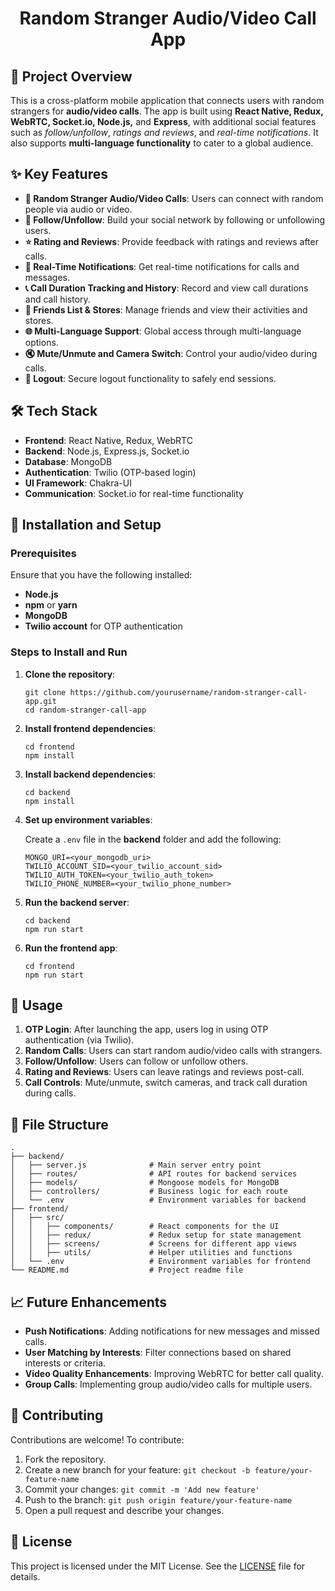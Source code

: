 <h1 align="center">Random Stranger Audio/Video Call App</h1>

<h2>📜 Project Overview</h2>
<p>This is a cross-platform mobile application that connects users with random strangers for <strong>audio/video calls</strong>. The app is built using <strong>React Native, Redux, WebRTC, Socket.io, Node.js,</strong> and <strong>Express</strong>, with additional social features such as <em>follow/unfollow</em>, <em>ratings and reviews</em>, and <em>real-time notifications</em>. It also supports <strong>multi-language functionality</strong> to cater to a global audience.</p>

<h2>✨ Key Features</h2>
<ul>
  <li><strong>🎥 Random Stranger Audio/Video Calls</strong>: Users can connect with random people via audio or video.</li>
  <li><strong>👥 Follow/Unfollow</strong>: Build your social network by following or unfollowing users.</li>
  <li><strong>⭐ Rating and Reviews</strong>: Provide feedback with ratings and reviews after calls.</li>
  <li><strong>🔔 Real-Time Notifications</strong>: Get real-time notifications for calls and messages.</li>
  <li><strong>📞 Call Duration Tracking and History</strong>: Record and view call durations and call history.</li>
  <li><strong>🤝 Friends List & Stores</strong>: Manage friends and view their activities and stores.</li>
  <li><strong>🌐 Multi-Language Support</strong>: Global access through multi-language options.</li>
  <li><strong>🔇 Mute/Unmute and Camera Switch</strong>: Control your audio/video during calls.</li>
  <li><strong>🚪 Logout</strong>: Secure logout functionality to safely end sessions.</li>
</ul>

<h2>🛠 Tech Stack</h2>
<ul>
  <li><strong>Frontend</strong>: React Native, Redux, WebRTC</li>
  <li><strong>Backend</strong>: Node.js, Express.js, Socket.io</li>
  <li><strong>Database</strong>: MongoDB</li>
  <li><strong>Authentication</strong>: Twilio (OTP-based login)</li>
  <li><strong>UI Framework</strong>: Chakra-UI</li>
  <li><strong>Communication</strong>: Socket.io for real-time functionality</li>
</ul>

<h2>🚀 Installation and Setup</h2>

<h3>Prerequisites</h3>
<p>Ensure that you have the following installed:</p>
<ul>
  <li><strong>Node.js</strong></li>
  <li><strong>npm</strong> or <strong>yarn</strong></li>
  <li><strong>MongoDB</strong></li>
  <li><strong>Twilio account</strong> for OTP authentication</li>
</ul>

<h3>Steps to Install and Run</h3>
<ol>
  <li><strong>Clone the repository</strong>:
    <pre><code>git clone https://github.com/yourusername/random-stranger-call-app.git
cd random-stranger-call-app
</code></pre>
  </li>

  <li><strong>Install frontend dependencies</strong>:
    <pre><code>cd frontend
npm install
</code></pre>
  </li>

  <li><strong>Install backend dependencies</strong>:
    <pre><code>cd backend
npm install
</code></pre>
  </li>

  <li><strong>Set up environment variables</strong>:
    <p>Create a <code>.env</code> file in the <strong>backend</strong> folder and add the following:</p>
    <pre><code>MONGO_URI=&lt;your_mongodb_uri&gt;
TWILIO_ACCOUNT_SID=&lt;your_twilio_account_sid&gt;
TWILIO_AUTH_TOKEN=&lt;your_twilio_auth_token&gt;
TWILIO_PHONE_NUMBER=&lt;your_twilio_phone_number&gt;
</code></pre>
  </li>

  <li><strong>Run the backend server</strong>:
    <pre><code>cd backend
npm run start
</code></pre>
  </li>

  <li><strong>Run the frontend app</strong>:
    <pre><code>cd frontend
npm run start
</code></pre>
  </li>
</ol>

<h2>📝 Usage</h2>
<ol>
  <li><strong>OTP Login</strong>: After launching the app, users log in using OTP authentication (via Twilio).</li>
  <li><strong>Random Calls</strong>: Users can start random audio/video calls with strangers.</li>
  <li><strong>Follow/Unfollow</strong>: Users can follow or unfollow others.</li>
  <li><strong>Rating and Reviews</strong>: Users can leave ratings and reviews post-call.</li>
  <li><strong>Call Controls</strong>: Mute/unmute, switch cameras, and track call duration during calls.</li>
</ol>

<h2>📂 File Structure</h2>
<pre><code>.
├── backend/
│   ├── server.js              # Main server entry point
│   ├── routes/                # API routes for backend services
│   ├── models/                # Mongoose models for MongoDB
│   ├── controllers/           # Business logic for each route
│   └── .env                   # Environment variables for backend
├── frontend/
│   ├── src/
│   │   ├── components/        # React components for the UI
│   │   ├── redux/             # Redux setup for state management
│   │   ├── screens/           # Screens for different app views
│   │   ├── utils/             # Helper utilities and functions
│   └── .env                   # Environment variables for frontend
└── README.md                  # Project readme file
</code></pre>

<h2>📈 Future Enhancements</h2>
<ul>
  <li><strong>Push Notifications</strong>: Adding notifications for new messages and missed calls.</li>
  <li><strong>User Matching by Interests</strong>: Filter connections based on shared interests or criteria.</li>
  <li><strong>Video Quality Enhancements</strong>: Improving WebRTC for better call quality.</li>
  <li><strong>Group Calls</strong>: Implementing group audio/video calls for multiple users.</li>
</ul>

<h2>🤝 Contributing</h2>
<p>Contributions are welcome! To contribute:</p>
<ol>
  <li>Fork the repository.</li>
  <li>Create a new branch for your feature: <code>git checkout -b feature/your-feature-name</code></li>
  <li>Commit your changes: <code>git commit -m 'Add new feature'</code></li>
  <li>Push to the branch: <code>git push origin feature/your-feature-name</code></li>
  <li>Open a pull request and describe your changes.</li>
</ol>

<h2>📜 License</h2>
<p>This project is licensed under the MIT License. See the <a href="LICENSE">LICENSE</a> file for details.</p>
